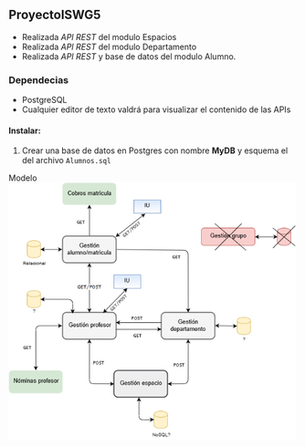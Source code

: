 ## ProyectoISWG5
- Realizada *API REST* del modulo Espacios
- Realizada *API REST* del modulo Departamento
- Realizada *API REST* y base de datos del modulo Alumno.

### Dependecias
- PostgreSQL
- Cualquier editor de texto valdrá para visualizar el contenido de las APIs

#### Instalar:
1. Crear una base de datos en Postgres con nombre **MyDB** y esquema el del archivo `Alumnos.sql`

Modelo
![Alt text](./modelo.png)
